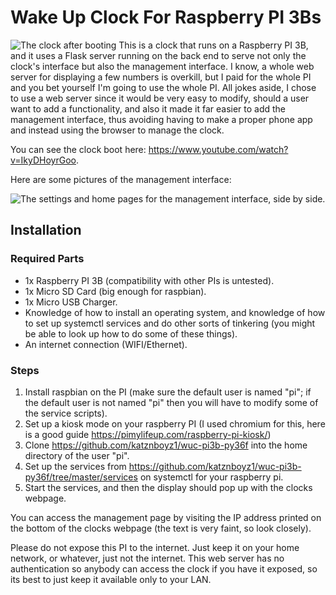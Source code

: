 # Wake Up Clock For Raspberry PI 3Bs

![The clock after booting](https://i.imgur.com/rGboTqD.jpg?raw=true)
This is a clock that runs on a Raspberry PI 3B, and it uses a Flask server running on the back end to serve not only the clock's interface but also the management interface. I know, a whole web server for displaying a few numbers is overkill, but I paid for the whole PI and you bet yourself I'm going to use the whole PI. All jokes aside, I chose to use a web server since it would be very easy to modify, should a user want to add a functionality, and also it made it far easier to add the management interface, thus avoiding having to make a proper phone app and instead using the browser to manage the clock.

You can see the clock boot here: https://www.youtube.com/watch?v=IkyDHoyrGoo.

Here are some pictures of the management interface:

![The settings and home pages for the management interface, side by side.](https://i.imgur.com/4qdxpRs.png?raw=true)
## Installation

### Required Parts

- 1x Raspberry PI 3B (compatibility with other PIs is untested).
- 1x Micro SD Card (big enough for raspbian).
- 1x Micro USB Charger.
- Knowledge of how to install an operating system, and knowledge of how to set up systemctl services and do other sorts of tinkering (you might be able to look up how to do some of these things).
- An internet connection (WIFI/Ethernet).

### Steps

1. Install raspbian on the PI (make sure the default user is named "pi"; if the default user is not named "pi" then you will have to modify some of the service scripts).
2. Set up a kiosk mode on your raspberry PI (I used chromium for this, here is a good guide https://pimylifeup.com/raspberry-pi-kiosk/)
3. Clone https://github.com/katznboyz1/wuc-pi3b-py36f into the home directory of the user "pi".
4. Set up the services from https://github.com/katznboyz1/wuc-pi3b-py36f/tree/master/services on systemctl for your raspberry pi.
5. Start the services, and then the display should pop up with the clocks webpage.

You can access the management page by visiting the IP address printed on the bottom of the clocks webpage (the text is very faint, so look closely).

Please do not expose this PI to the internet. Just keep it on your home network, or whatever, just not the internet. This web server has no authentication so anybody can access the clock if you have it exposed, so its best to just keep it available only to your LAN.
